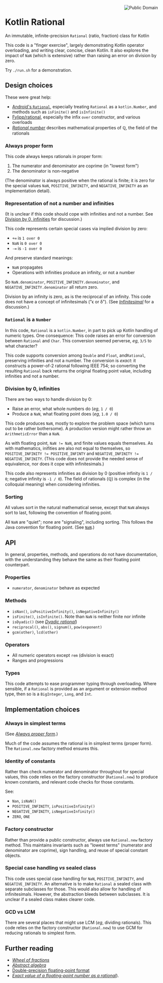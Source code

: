 <a href="LICENSE.md">
<img src="https://unlicense.org/pd-icon.png" alt="Public Domain" align="right"/>
</a>

# Kotlin Rational

An immutable, infinite-precision `Rational` (ratio, fraction) class for Kotlin

This code is a "finger exercise", largely demonstrating Kotlin operator
overloading, and writing clear, concise, clean Kotlin.  It also explores the
impact of `NaN` (which is extensive) rather than raising an error on division
by zero.

Try `./run.sh` for a demonstration.

## Design choices

These were great help:

- [Android's `Rational`](https://developer.android.com/reference/kotlin/android/util/Rational),
especially treating `Rational` as a `kotlin.Number`, and methods such as
`isFinite()` and `isInfinite()`
- [Fylipp/rational](https://github.com/Fylipp/rational), especially the
infix `over` constructor, and various overloads
- [_Rational number_](https://en.wikipedia.org/wiki/Rational_number) describes
mathematical properties of ℚ, the field of the rationals

### Always proper form

This code always keeps rationals in proper form:

1. The numerator and denominator are coprime (in "lowest form")
2. The denominator is non-negative

(The denominator is always positive when the rational is finite; it is zero
for the special values `NaN`, `POSITIVE_INFINITY`, and `NEGATIVE_INFINITY` as
an implementation detail).

### Representation of not a number and infinities

(It is unclear if this code should cope with infinities and not a number.  See
[Division by 0, infinities](#division-by-0-infinities) for discussion.)

This code represents certain special cases via implied division by zero:

* `+∞` is `1 over 0`
* `NaN` is `0 over 0`
* `-∞` is `-1 over 0`

And preserve standard meanings:

* `NaN` propagates
* Operations with infinities produce an infinity, or not a number

So `NaN.denominator`, `POSITIVE_INFINITY.denominator`, and
`NEGATIVE_INFINITY.denominator` all return zero.

Division by an infinity is zero, as is the reciprocal of an infinity.  This
code does not have a concept of infinitesimals ("ϵ or δ").  (See
[_Infinitesimal_](https://en.wikipedia.org/wiki/Infinitesimal) for a
discussion.)

### `Rational` is a `Number`

In this code, `Rational` is a `kotlin.Number`, in part to pick up Kotlin
handling of numeric types.  One consequence: This code raises an error for
conversion between `Rational` and `Char`.  This conversion seemed perverse,
_eg_, `3/5` to what character?

This code supports conversion among `Double` and `Float`, and`Rational`,
preserving infinities and not a number.  The conversion is _exact_: it
constructs a power-of-2 rational following IEEE 754; so converting the
resulting `Rational` back returns the original floating point value, including
infinities and not a number.

### Division by 0, infinities

There are two ways to handle division by 0:

- Raise an error, what whole numbers do (_eg_, `1 / 0`)
- Produce a `NaN`, what floating point does (_eg_, `1.0 / 0`)

This code produces `NaN`, mostly to explore the problem space (which turns
out to be rather bothersome).  A production version might rather throw an
`ArithmeticError` than a `NaN`.

As with floating point, `NaN != NaN`, and finite values equals themselves.
As with mathematics, inifities are also not equal to themselves, so
`POSITIVE_INFINITY != POSITIVE_INFINTY` and
`NEGATIVE_INFINITY != NEGATIVE_INFINITY`.  (This code does not provide the
needed sense of equivalence, nor does it cope with infinitesimals.)

This code also represents infinities as division by 0 (positive infinity is
`1 / 0`; negative infinity is `-1 / 0`).  The field of rationals (ℚ) is
complex (in the colloquial meaning) when considering infinities.

### Sorting

All values sort in the natural mathematical sense, except that `NaN` always
sort to last, following the convention of floating point.

All `NaN` are "quiet"; none are "signaling", including sorting.  This follows
the Java convention for floating point.  (See
[`NaN`](https://en.wikipedia.org/wiki/NaN).)

## API

In general, properties, methods, and operations do not have documentation,
with the understanding they behave the same as their floating point
counterpart.

### Properties

- `numerator`, `denominator` behave as expected

### Methods

- `isNan()`, `isPositiveInfinity()`, `isNegativeInfinity()`
- `isFinite()`, `isInfinite()`.  Note than `NaN` is neither finite nor
infinite
- `isDyadic()` (see
[_Dyadic rational_](https://en.wikipedia.org/wiki/Dyadic_rational))
- `reciprocal()`, `abs()`, `signum()`, `pow(exponent)`
- `gcm(other)`, `lcd(other)`

### Operators

- All numeric operators except `rem` (division is exact)
- Ranges and progressions

### Types

This code attempts to ease programmer typing through overloading.  Where
sensible, if a `Rational` is provided as an argument or extension method type,
then so is a `BigInteger`, `Long`, and `Int`.

## Implementation choices

### Always in simplest terms

(See [_Always proper form_](#always-proper-form).)

Much of the code assumes the rational is in simplest terms (proper form).
The `Rational.new` factory method ensures this.

### Identity of constants

Rather than check numerator and denominator throughout for special values,
this code relies on the factory constructor (`Rational.new`) to produce known
constants, and relevant code checks for those constants.

See:

- `Nan`, `isNaN()`
- `POSITIVE_INFINITY`, `isPositiveInfinity()`
- `NEGATIVE_INFINITY`, `isNegativeInfinity()`
- `ZERO`, `ONE`

### Factory constructor

Rather than provide a public constructor, always use `Rational.new` factory
method.  This maintains invariants such as "lowest terms" (numerator and
denominator are coprime), sign handling, and reuse of special constant
objects.

### Special case handling _vs_ sealed class

This code uses special case handling for `NaN`, `POSITIVE_INFINITY`, and
`NEGATIVE_INFINITY`.  An alternative is to make `Rational` a sealed class with
separate subclasses for those.  This would also allow for handling of
infinitesimals.  However, the abstraction bleeds between subclasses.  It is
unclear if a sealed class makes clearer code.

### GCD vs LCM

There are several places that might use LCM (_eg_, dividing rationals).  This
code relies on the factory constructor (`Rational.new`) to use GCM for
reducing rationals to simplest form.

## Further reading

- [_Wheel of fractions_](https://en.wikipedia.org/wiki/Wheel_theory#Wheel_of_fractions)
- [_Abstract algebra_](https://en.wikipedia.org/wiki/Abstract_algebra)
- [Double-precision floating-point format](https://en.wikipedia.org/wiki/Double-precision_floating-point_format)
- [_Exact value of a floating-point number as a rational_](https://stackoverflow.com/questions/51142275/exact-value-of-a-floating-point-number-as-a-rational)).
